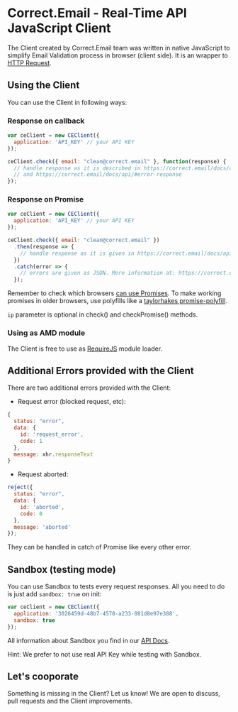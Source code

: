# Correct.Email - Real-Time API JavaScript Client

The Client created by Correct.Email team was written in native JavaScript to
simplify Email Validation process in browser (client side). It is an wrapper to
[HTTP Request](https://correct.email/docs/api/#http-request).

## Using the Client

You can use the Client in following ways:

### Response on callback

```javascript
var ceClient = new CEClient({
  application: 'API_KEY' // your API KEY
});

ceClient.check({ email: "clean@correct.email" }, function(response) {
  // handle response as it is described in https://correct.email/docs/api/#http-request
  // and https://correct.email/docs/api/#error-response
});
```

### Response on Promise

```javascript
var ceClient = new CEClient({
  application: 'API_KEY' // your API KEY
});

ceClient.check({ email: "clean@correct.email" })
  .then(response => {
    // handle response as it is given in https://correct.email/docs/api/#http-request
  })
  .catch(error => {
    // errors are given as JSON. More information at: https://correct.email/docs/api/#error-response
  });
```

Remember to check which browsers [can use Promises](https://caniuse.com/#feat=promises).
To make working promises in older browsers, use polyfills like a [taylorhakes promise-polyfill](https://github.com/taylorhakes/promise-polyfill).

`ip` parameter is optional in check() and checkPromise() methods.

### Using as AMD module

The Client is free to use as [RequireJS](https://requirejs.org/) module loader.

## Additional Errors provided with the Client

There are two additional errors provided with the Client:

- Request error (blocked request, etc):

```javascript
{
  status: "error",
  data: {
    id: 'request_error',
    code: 1
  },
  message: xhr.responseText
}
```

- Request aborted:

```javascript
reject({
  status: "error",
  data: {
    id: 'aborted',
    code: 0
  },
  message: 'aborted'
});
```

They can be handled in catch of Promise like every other error.

## Sandbox (testing mode)

You can use Sandbox to tests every request responses. All you need to do
is just add `sandbox: true` on init:

```javascript
var ceClient = new CEClient({
  application: '3026459d-48b7-4570-a233-081d8e97e388',
  sandbox: true
});
```

All information about Sandbox you find in our [API Docs](https://correct.email/docs/api/#sandbox).

Hint: We prefer to not use real API Key while testing with Sandbox.

## Let's cooporate

Something is missing in the Client?
Let us know! We are open to discuss, pull requests and the Client improvements.